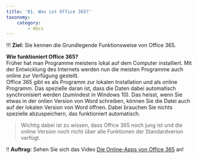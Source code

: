 ```yaml
---
title: '01. Was ist Office 365?'
taxonomy:
    category:
        - docs
---
```


!!! **Ziel:** Sie kennen die Grundlegende Funktionsweise von Office 365.

**Wie funktioniert Office 365?**<br>
Früher hat man Programme meistens lokal auf dem Computer installiert. Mit der Entwicklung des Internets werden nun die meisten Programme auch online zur Verfügung gestellt.<br>
Office 365 gibt es als Programm zur lokalen Installation und als online Programm. Das spezielle daran ist, dass die Daten dabei automatisch synchronisiert werden (zumindest in Windows 10). Das heisst, wenn Sie etwas in der onlien Version von Word schreiben, können Sie die Datei auch auf der lokalen Version von Word öffnen. Dabei brauchen Sie nichts spezielle abzuspeichern, das funktioniert automatisch.<br>
>Wichtig dabei ist zu wissen, dass Office 365 noch jung ist und die online Version noch nicht über alle Funktionen der Standardverion verfügt.

!! **Auftrag:** Sehen Sie sich das Video [Die Online-Apps von Office 365](https://www.youtube.com/watch?v=bDduagDsnqk) an!



